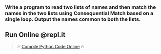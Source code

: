 ###  Write a program to read two lists of names and then match the names in the two lists using Consequential Match based on a single loop. Output the names common to both the lists.

## Run Online @repl.it

> 🔥 [Compile Python Code Online](https://repl.it/@dntandan/consequentialmatch) 🔥
